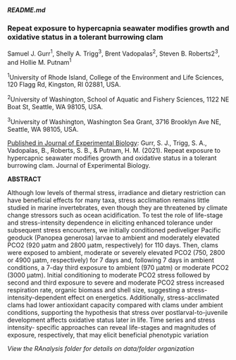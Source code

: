 ##### README.md

### Repeat exposure to hypercapnia seawater modifies growth and oxidative status in a tolerant burrowing clam

Samuel J. Gurr<sup>1</sup>, Shelly A. Trigg<sup>3</sup>, Brent Vadopalas<sup>2</sup>, Steven B. Roberts2<sup>3</sup>, and Hollie M. Putnam<sup>1</sup>

<sup>1</sup>University of Rhode Island, College of the Environment and Life Sciences, 120 Flagg Rd, Kingston, RI 02881, USA.

 <sup>2</sup>University of Washington, School of Aquatic and Fishery Sciences, 1122 NE Boat St, Seattle, WA 98105, USA.

<sup>3</sup>University of Washington, Washington Sea Grant, 3716 Brooklyn Ave NE, Seattle, WA 98105, USA.

[Published in Journal of Experimental Biology](https://pubmed.ncbi.nlm.nih.gov/34027545/): Gurr, S. J., Trigg, S. A., Vadopalas, B., Roberts, S. B., & Putnam, H. M. (2021). Repeat exposure to hypercapnic seawater modifies growth and oxidative status in a tolerant burrowing clam. Journal of Experimental Biology.



**ABSTRACT**

Although low levels of thermal stress, irradiance and dietary restriction can have beneficial effects for many taxa, stress acclimation remains little studied in marine invertebrates, even though they are threatened by climate change stressors such as ocean acidification. To test the role of life-stage and stress-intensity dependence in eliciting enhanced tolerance under subsequent stress encounters, we initially conditioned pediveliger Pacific geoduck (Panopea generosa) larvae to ambient and moderately elevated PCO2 (920 µatm and 2800 µatm, respectively) for 110 days. Then, clams were exposed to ambient, moderate or severely elevated PCO2 (750, 2800 or 4900 µatm, respectively) for 7 days and, following 7 days in ambient conditions, a 7-day third exposure to ambient (970 µatm) or moderate PCO2 (3000 µatm). Initial conditioning to moderate PCO2 stress followed by second and third exposure to severe and moderate PCO2 stress increased respiration rate, organic biomass and shell size, suggesting a stress-intensity-dependent effect on energetics. Additionally, stress-acclimated clams had lower antioxidant capacity compared with clams under ambient conditions, supporting the hypothesis that stress over postlarval-to-juvenile development affects oxidative status later in life. Time series and stress intensity- specific approaches can reveal life-stages and magnitudes of exposure, respectively, that may elicit beneficial phenotypic variation



*View the RAnalysis folder for  details on data/folder organization*

